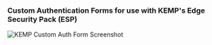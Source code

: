 ### Custom Authentication Forms for use with KEMP's Edge Security Pack (ESP)

![KEMP Custom Auth Form Screenshot](https://i.imgur.com/0aWvHww.png)